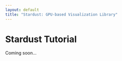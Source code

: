 ```yaml
---
layout: default
title: "Stardust: GPU-based Visualization Library"
---
```


Stardust Tutorial
====

Coming soon...